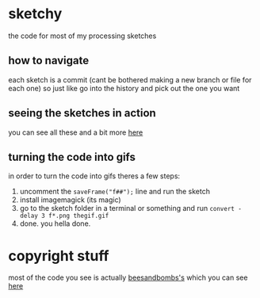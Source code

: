 sketchy
=======

the code for most of my processing sketches

how to navigate
---------------

each sketch is a commit (cant be bothered making a new branch or file for each one) so just like go into the history and pick out the one you want

seeing the sketches in action
-----------------------------

you can see all these and a bit more [here](http://oannablue.tumblr.com/tagged/processing)

turning the code into gifs
--------------------------

in order to turn the code into gifs theres a few steps:
1. uncomment the `saveFrame("f##");` line and run the sketch
2. install imagemagick (its magic)
3. go to the sketch folder in a terminal or something and run `convert -delay 3 f*.png thegif.gif`
4. done. you hella done.

copyright stuff
===============

most of the code you see is actually [beesandbombs's](http://beesandbombs.tumblr.com/) which you can see [here](https://gist.github.com/anonymous/7200880)
